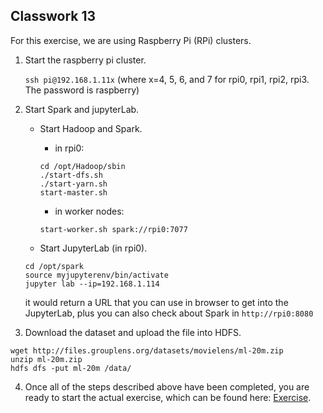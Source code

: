 ## Classwork 13

For this exercise, we are using Raspberry Pi (RPi) clusters. 

1. Start the raspberry pi cluster.

    `
    ssh pi@192.168.1.11x
    `
    (where x=4, 5, 6, and 7 for rpi0, rpi1, rpi2, rpi3. The password is raspberry)

2. Start Spark and jupyterLab.
    - Start Hadoop and Spark.
        - in rpi0:
        ```
        cd /opt/Hadoop/sbin
        ./start-dfs.sh
        ./start-yarn.sh
        start-master.sh
        ```
        - in worker nodes:
        ```
        start-worker.sh spark://rpi0:7077
        ```

    - Start JupyterLab (in rpi0).
    ```
    cd /opt/spark
    source myjupyterenv/bin/activate
    jupyter lab --ip=192.168.1.114
    ```
    it would return a URL that you can use in browser to get into the JupyterLab, plus you can also check about Spark in `http://rpi0:8080`

3. Download the dataset and upload the file into HDFS.
```
wget http://files.grouplens.org/datasets/movielens/ml-20m.zip
unzip ml-20m.zip
hdfs dfs -put ml-20m /data/
```

4. Once all of the steps described above have been completed, you are ready to start the actual exercise, which can be found here: [Exercise](https://github.com/DocSeven/PiCluster/tree/master/Exercises). 


    

